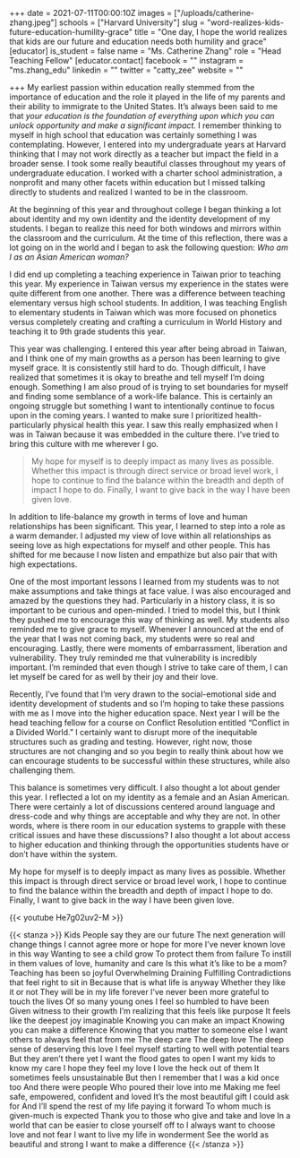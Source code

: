 +++
date = 2021-07-11T00:00:10Z
images = ["/uploads/catherine-zhang.jpeg"]
schools = ["Harvard University"]
slug = "word-realizes-kids-future-education-humility-grace"
title = "One day, I hope the world realizes that kids are our future and education needs both humility and grace"
[educator]
is_student = false
name = "Ms. Catherine Zhang"
role = "Head Teaching Fellow"
[educator.contact]
facebook = ""
instagram = "ms.zhang_edu"
linkedin = ""
twitter = "catty_zee"
website = ""

+++
My earliest passion within education really stemmed from the importance of education and the role it played in the life of my parents and their ability to immigrate to the United States. It’s always been said to me that _your education is the foundation of everything upon which you can unlock opportunity and make a significant impact._ I remember thinking to myself in high school that education was certainly something I was contemplating. However, I entered into my undergraduate years at Harvard thinking that I may not work directly as a teacher but impact the field in a broader sense. I took some really beautiful classes throughout my years of undergraduate education. I worked with a charter school administration, a nonprofit and many other facets within education but I missed talking directly to students and realized I wanted to be in the classroom.

At the beginning of this year and throughout college I began thinking a lot about identity and my own identity and the identity development of my students. I began to realize this need for both windows and mirrors within the classroom and the curriculum. At the time of this reflection, there was a lot going on in the world and I began to ask the following question: _Who am I as an Asian American woman?_

I did end up completing a teaching experience in Taiwan prior to teaching this year. My experience in Taiwan versus my experience in the states were quite different from one another. There was a difference between teaching elementary versus high school students. In addition, I was teaching English to elementary students in Taiwan which was more focused on phonetics versus completely creating and crafting a curriculum in World History and teaching it to 9th grade students this year.

This year was challenging. I entered this year after being abroad in Taiwan, and I think one of my main growths as a person has been learning to give myself grace. It is consistently still hard to do. Though difficult, I have realized that sometimes it is okay to breathe and tell myself I’m doing enough. Something I am also proud of is trying to set boundaries for myself and finding some semblance of a work-life balance. This is certainly an ongoing struggle but something I want to intentionally continue to focus upon in the coming years. I wanted to make sure I prioritized health-particularly physical health this year. I saw this really emphasized when I was in Taiwan because it was embedded in the culture there. I’ve tried to bring this culture with me wherever I go.

> My hope for myself is to deeply impact as many lives as possible. Whether this impact is through direct service or broad level work, I hope to continue to find the balance within the breadth and depth of impact I hope to do. Finally, I want to give back in the way I have been given love.

In addition to life-balance my growth in terms of love and human relationships has been significant. This year, I learned to step into a role as a warm demander. I adjusted my view of love within all relationships as seeing love as high expectations for myself and other people. This has shifted for me because I now listen and empathize but also pair that with high expectations.

One of the most important lessons I learned from my students was to not make assumptions and take things at face value. I was also encouraged and amazed by the questions they had. Particularly in a history class, it is so important to be curious and open-minded. I tried to model this, but I think they pushed me to encourage this way of thinking as well. My students also reminded me to give grace to myself. Whenever I announced at the end of the year that I was not coming back, my students were so real and encouraging. Lastly, there were moments of embarrassment, liberation and vulnerability. They truly reminded me that vulnerability is incredibly important. I’m reminded that even though I strive to take care of them, I can let myself be cared for as well by their joy and their love.

Recently, I’ve found that I’m very drawn to the social-emotional side and identity development of students and so I’m hoping to take these passions with me as I move into the higher education space. Next year I will be the head teaching fellow for a course on Conflict Resolution entitled “Conflict in a Divided World.” I certainly want to disrupt more of the inequitable structures such as grading and testing. However, right now, those structures are not changing and so you begin to really think about how we can encourage students to be successful within these structures, while also challenging them.

This balance is sometimes very difficult. I also thought a lot about gender this year. I reflected a lot on my identity as a female and an Asian American. There were certainly a lot of discussions centered around language and dress-code and why things are acceptable and why they are not. In other words, where is there room in our education systems to grapple with these critical issues and have these discussions? I also thought a lot about access to higher education and thinking through the opportunities students have or don’t have within the system.

My hope for myself is to deeply impact as many lives as possible. Whether this impact is through direct service or broad level work, I hope to continue to find the balance within the breadth and depth of impact I hope to do. Finally, I want to give back in the way I have been given love.

{{< youtube He7g02uv2-M >}}

{{< stanza >}}
Kids
People say they are our future
The next generation will change things
I cannot agree more or hope for more
I’ve never known love in this way
Wanting to see a child grow
To protect them from failure
To instill in them values of love, humanity and care
Is this what it’s like to be a mom?
Teaching has been so joyful
Overwhelming
Draining
Fulfilling
Contradictions that feel right to sit in
Because that is what life is anyway
Whether they like it or not
They will be in my life forever
I’ve never been more grateful to touch the lives
Of so many young ones
I feel so humbled to have been
Given witness to their growth
I’m realizing that this feels like purpose
It feels like the deepest joy imaginable
Knowing you can make an impact
Knowing you can make a difference
Knowing that you matter to someone else
I want others to always feel that from me
The deep care
The deep love
The deep sense of deserving this love
I feel myself starting to well with potential tears
But they aren’t there yet
I want the flood gates to open
I want my kids to know my care
I hope they feel my love
I love the heck out of them
It sometimes feels unsustainable
But then I remember that
I was a kid once too
And there were people
Who poured their love into me
Making me feel safe, empowered, confident and loved
It’s the most beautiful gift I could ask for
And I’ll spend the rest of my life paying it forward
To whom much is given-much is expected
Thank you to those who give and take and love
In a world that can be easier to close yourself off to
I always want to choose love and not fear
I want to live my life in wonderment
See the world as beautiful and strong
I want to make a difference
{{< /stanza >}}

